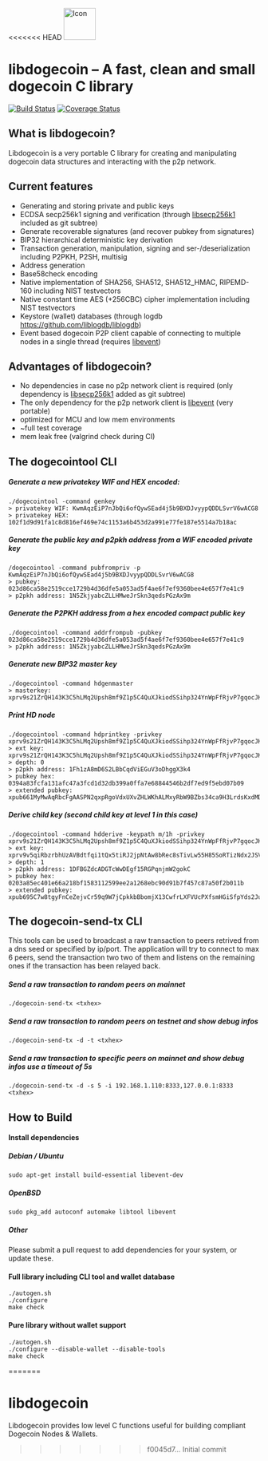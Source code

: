 <<<<<<< HEAD
<img src="http://libdogecoin.github.io/images/libdogecoin/logo@2x.png" alt="Icon" style="width:64px;"/>

libdogecoin – A fast, clean and small dogecoin C library
=============================================================

[![Build Status](https://travis-ci.org/libdogecoin/libdogecoin.svg?branch=master)](https://travis-ci.org/libdogecoin/libdogecoin)  [![Coverage Status](https://coveralls.io/repos/libdogecoin/libdogecoin/badge.svg?branch=master&service=github)](https://coveralls.io/github/libdogecoin/libdogecoin?branch=master)


What is libdogecoin?
----------------

Libdogecoin is a very portable C library for creating and manipulating dogecoin data structures and interacting with the p2p network.

Current features
----------------
* Generating and storing private and public keys
* ECDSA secp256k1 signing and verification (through [libsecp256k1](https://github.com/bitcoin-core/secp256k1) included as git subtree)
* Generate recoverable signatures (and recover pubkey from signatures)
* BIP32 hierarchical deterministic key derivation
* Transaction generation, manipulation, signing and ser-/deserialization including P2PKH, P2SH, multisig
* Address generation
* Base58check encoding
* Native implementation of SHA256, SHA512, SHA512_HMAC, RIPEMD-160 including NIST testvectors
* Native constant time AES (+256CBC) cipher implementation including NIST testvectors
* Keystore (wallet) databases (through logdb https://github.com/liblogdb/liblogdb)
* Event based dogecoin P2P client capable of connecting to multiple nodes in a single thread (requires [libevent](https://github.com/libevent/libevent))

Advantages of libdogecoin?
----------------

* No dependencies in case no p2p network client is required (only dependency is [libsecp256k1](https://github.com/bitcoin-core/secp256k1) added as git subtree)
* The only dependency for the p2p network client is [libevent](https://github.com/libevent/libevent) (very portable)
* optimized for MCU and low mem environments
* ~full test coverage
* mem leak free (valgrind check during CI)

The dogecointool CLI
----------------

##### Generate a new privatekey WIF and HEX encoded:

    ./dogecointool -command genkey
    > privatekey WIF: KwmAqzEiP7nJbQi6ofQywSEad4j5b9BXDJvyypQDDLSvrV6wACG8
    > privatekey HEX: 102f1d9d91fa1c8d816ef469e74c1153a6b453d2a991e77fe187e5514a7b18ac

##### Generate the public key and p2pkh address from a WIF encoded private key

    /dogecointool -command pubfrompriv -p KwmAqzEiP7nJbQi6ofQywSEad4j5b9BXDJvyypQDDLSvrV6wACG8
    > pubkey: 023d86ca58e2519cce1729b4d36dfe5a053ad5f4ae6f7ef9360bee4e657f7e41c9
    > p2pkh address: 1N5ZkjyabcZLLHMweJrSkn3qedsPGzAx9m

##### Generate the P2PKH address from a hex encoded compact public key

    ./dogecointool -command addrfrompub -pubkey 023d86ca58e2519cce1729b4d36dfe5a053ad5f4ae6f7ef9360bee4e657f7e41c9
    > p2pkh address: 1N5ZkjyabcZLLHMweJrSkn3qedsPGzAx9m


##### Generate new BIP32 master key

    ./dogecointool -command hdgenmaster
    > masterkey: xprv9s21ZrQH143K3C5hLMq2Upsh8mf9Z1p5C4QuXJkiodSSihp324YnWpFfRjvP7gqocJKz4oakVwZn5cUgRYTHtNRvGqU5DU2Gn8MPM9jHvfC


##### Print HD node

    ./dogecointool -command hdprintkey -privkey xprv9s21ZrQH143K3C5hLMq2Upsh8mf9Z1p5C4QuXJkiodSSihp324YnWpFfRjvP7gqocJKz4oakVwZn5cUgRYTHtNRvGqU5DU2Gn8MPM9jHvfC
    > ext key: xprv9s21ZrQH143K3C5hLMq2Upsh8mf9Z1p5C4QuXJkiodSSihp324YnWpFfRjvP7gqocJKz4oakVwZn5cUgRYTHtNRvGqU5DU2Gn8MPM9jHvfC
    > depth: 0
    > p2pkh address: 1Fh1zA8mD6S2LBbCqdViEGuV3oDhggX3k4
    > pubkey hex: 0394a83fcfa131afc47a3fcd1d32db399a0ffa7e68844546b2df7ed9f5ebd07b09
    > extended pubkey: xpub661MyMwAqRbcFgAASPN2qxpRgoVdxUXvZHLWKhALMxyRbW9BZbs34ca9H3LrdsKxdMD4o5Fc7eqDg19cRTj3V9dCCeM4R1DRn8DvUq3rMva


##### Derive child key (second child key at level 1 in this case)

    ./dogecointool -command hdderive -keypath m/1h -privkey xprv9s21ZrQH143K3C5hLMq2Upsh8mf9Z1p5C4QuXJkiodSSihp324YnWpFfRjvP7gqocJKz4oakVwZn5cUgRYTHtNRvGqU5DU2Gn8MPM9jHvfC
    > ext key: xprv9v5qiRbzrbhUzAVBdtfqi1tQx5tiRJ2jpNtAw8bRec8sTivLw55H85SoRTizNdx2JSVL4sNxmjvseASZkwpUopby3iGiJWnVH3Wjg2GkjrD
    > depth: 1
    > p2pkh address: 1DFBGZdcADGTcWwDEgf15RGPqnjmW2gokC
    > pubkey hex: 0203a85ec401e66a218bf1583112599ee2a1268ebc90d91b7f457c87a50f2b011b
    > extended pubkey: xpub695C7w8tgyFnCeZejvCr59q9W7jCpkkbBbomjX13CwfrLXFVUcPXfsmHGiSfpYds2JuHrXAFEoikMX6725W8VgrVL5x4ojBw9QFAPgtdw1G

The dogecoin-send-tx CLI
----------------
This tools can be used to broadcast a raw transaction to peers retrived from a dns seed or specified by ip/port.
The application will try to connect to max 6 peers, send the transaction two two of them and listens on the remaining ones if the transaction has been relayed back.

##### Send a raw transaction to random peers on mainnet

    ./dogecoin-send-tx <txhex>

##### Send a raw transaction to random peers on testnet and show debug infos

    ./dogecoin-send-tx -d -t <txhex>

##### Send a raw transaction to specific peers on mainnet and show debug infos use a timeout of 5s

    ./dogecoin-send-tx -d -s 5 -i 192.168.1.110:8333,127.0.0.1:8333 <txhex>

How to Build
----------------

#### Install dependencies

##### Debian / Ubuntu
```
sudo apt-get install build-essential libevent-dev
```

##### OpenBSD
```
sudo pkg_add autoconf automake libtool libevent
```

##### Other
Please submit a pull request to add dependencies for your system, or update these.

#### Full library including CLI tool and wallet database
```
./autogen.sh
./configure
make check
```

#### Pure library without wallet support
```
./autogen.sh
./configure --disable-wallet --disable-tools
make check
```
=======
# libdogecoin
Libdogecoin provides low level C functions useful for building compliant Dogecoin Nodes &amp; Wallets.
>>>>>>> f0045d7... Initial commit
